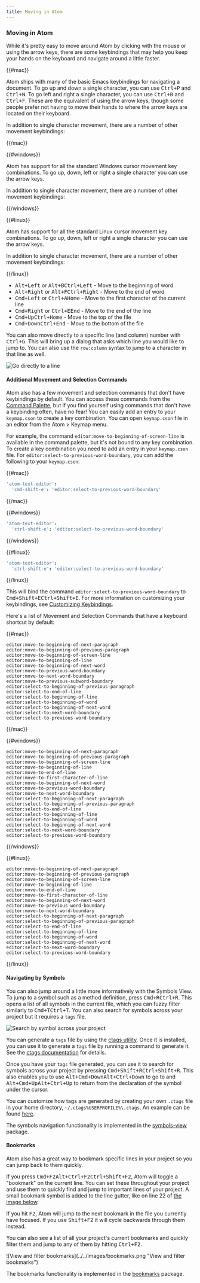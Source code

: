 ```yaml
---
title: Moving in Atom
---
```

### Moving in Atom

While it's pretty easy to move around Atom by clicking with the mouse or using the arrow keys, there are some keybindings that may help you keep your hands on the keyboard and navigate around a little faster.

{{#mac}}

Atom ships with many of the basic Emacs keybindings for navigating a document. To go up and down a single character, you can use <kbd class="platform-mac">Ctrl+P</kbd> and <kbd class="platform-mac">Ctrl+N</kbd>. To go left and right a single character, you can use <kbd class="platform-mac">Ctrl+B</kbd> and <kbd class="platform-mac">Ctrl+F</kbd>. These are the equivalent of using the arrow keys, though some people prefer not having to move their hands to where the arrow keys are located on their keyboard.

In addition to single character movement, there are a number of other movement keybindings:

{{/mac}}

{{#windows}}

Atom has support for all the standard Windows cursor movement key combinations. To go up, down, left or right a single character you can use the arrow keys.

In addition to single character movement, there are a number of other movement keybindings:

{{/windows}}

{{#linux}}

Atom has support for all the standard Linux cursor movement key combinations. To go up, down, left or right a single character you can use the arrow keys.

In addition to single character movement, there are a number of other movement keybindings:

{{/linux}}

* <span class="platform-mac"><kbd class="platform-mac">Alt+Left</kbd> or <kbd class="platform-mac">Alt+B</kbd></span><kbd class="platform-windows platform-linux">Ctrl+Left</kbd> - Move to the beginning of word
* <span class="platform-mac"><kbd class="platform-mac">Alt+Right</kbd> or <kbd class="platform-mac">Alt+F</kbd></span><kbd class="platform-windows platform-linux">Ctrl+Right</kbd> - Move to the end of word
* <span class="platform-mac"><kbd class="platform-mac">Cmd+Left</kbd> or <kbd class="platform-mac">Ctrl+A</kbd></span><kbd class="platform-windows platform-linux">Home</kbd> - Move to the first character of the current line
* <span class="platform-mac"><kbd class="platform-mac">Cmd+Right</kbd> or <kbd class="platform-mac">Ctrl+E</kbd></span><kbd class="platform-windows platform-linux">End</kbd> - Move to the end of the line
* <kbd class="platform-mac">Cmd+Up</kbd><kbd class="platform-windows platform-linux">Ctrl+Home</kbd> - Move to the top of the file
* <kbd class="platform-mac">Cmd+Down</kbd><kbd class="platform-windows platform-linux">Ctrl+End</kbd> - Move to the bottom of the file

You can also move directly to a specific line (and column) number with <kbd class="platform-all">Ctrl+G</kbd>. This will bring up a dialog that asks which line you would like to jump to. You can also use the `row:column` syntax to jump to a character in that line as well.

![Go directly to a line](../../images/goto.png "Go directly to a line")


#### Additional Movement and Selection Commands

Atom also has a few movement and selection commands that don't have keybindings by default. You can access these commands from the [Command Palette](/getting-started/sections/atom-basics/#command-palette), but if you find yourself using commands that don't have a keybinding often, have no fear! You can easily add an entry to your `keymap.cson` to create a key combination. You can open `keymap.cson` file in an editor from the Atom > Keymap menu.

For example, the command `editor:move-to-beginning-of-screen-line` is available in the command palette, but it's not bound to any key combination. To create a key combination you need to add an entry in your `keymap.cson` file. For `editor:select-to-previous-word-boundary`, you can add the following to your `keymap.cson`:


{{#mac}}
```coffee
'atom-text-editor':
  'cmd-shift-e': 'editor:select-to-previous-word-boundary'
```
{{/mac}}

{{#windows}}
```coffee
'atom-text-editor':
  'ctrl-shift-e': 'editor:select-to-previous-word-boundary'
```
{{/windows}}

{{#linux}}
```coffee
'atom-text-editor':
  'ctrl-shift-e': 'editor:select-to-previous-word-boundary'
```
{{/linux}}

This will bind the command `editor:select-to-previous-word-boundary` to <kbd class="platform-mac">Cmd+Shift+E</kbd><kbd class="platform-windows platform-linux">Ctrl+Shift+E</kbd>.  For more information on customizing your keybindings, see [Customizing Keybindings](/using-atom/sections/basic-customization/#customizing-keybindings).

Here's a list of Movement and Selection Commands that have a keyboard shortcut by default:

{{#mac}}

```
editor:move-to-beginning-of-next-paragraph
editor:move-to-beginning-of-previous-paragraph
editor:move-to-beginning-of-screen-line
editor:move-to-beginning-of-line
editor:move-to-beginning-of-next-word
editor:move-to-previous-word-boundary
editor:move-to-next-word-boundary
editor:move-to-previous-subword-boundary
editor:select-to-beginning-of-previous-paragraph
editor:select-to-end-of-line
editor:select-to-beginning-of-line
editor:select-to-beginning-of-word
editor:select-to-beginning-of-next-word
editor:select-to-next-word-boundary
editor:select-to-previous-word-boundary
```

{{/mac}}

{{#windows}}
```
editor:move-to-beginning-of-next-paragraph
editor:move-to-beginning-of-previous-paragraph
editor:move-to-beginning-of-screen-line
editor:move-to-beginning-of-line
editor:move-to-end-of-line
editor:move-to-first-character-of-line
editor:move-to-beginning-of-next-word
editor:move-to-previous-word-boundary
editor:move-to-next-word-boundary
editor:select-to-beginning-of-next-paragraph
editor:select-to-beginning-of-previous-paragraph
editor:select-to-end-of-line
editor:select-to-beginning-of-line
editor:select-to-beginning-of-word
editor:select-to-beginning-of-next-word
editor:select-to-next-word-boundary
editor:select-to-previous-word-boundary
```

{{/windows}}

{{#linux}}
```
editor:move-to-beginning-of-next-paragraph
editor:move-to-beginning-of-previous-paragraph
editor:move-to-beginning-of-screen-line
editor:move-to-beginning-of-line
editor:move-to-end-of-line
editor:move-to-first-character-of-line
editor:move-to-beginning-of-next-word
editor:move-to-previous-word-boundary
editor:move-to-next-word-boundary
editor:select-to-beginning-of-next-paragraph
editor:select-to-beginning-of-previous-paragraph
editor:select-to-end-of-line
editor:select-to-beginning-of-line
editor:select-to-beginning-of-word
editor:select-to-beginning-of-next-word
editor:select-to-next-word-boundary
editor:select-to-previous-word-boundary
```

{{/linux}}


#### Navigating by Symbols

You can also jump around a little more informatively with the Symbols View. To jump to a symbol such as a method definition, press <kbd class="platform-mac">Cmd+R</kbd><kbd class="platform-windows platform-linux">Ctrl+R</kbd>. This opens a list of all symbols in the current file, which you can fuzzy filter similarly to <kbd class="platform-mac">Cmd+T</kbd><kbd class="platform-windows platform-linux">Ctrl+T</kbd>. You can also search for symbols across your project but it requires a `tags` file.

![Search by symbol across your project](../../images/symbol.png)

You can generate a `tags` file by using the [ctags utility](https://ctags.io/). Once it is installed, you can use it to generate a `tags` file by running a command to generate it. See the [ctags documentation](https://docs.ctags.io/en/latest/) for details.

Once you have your `tags` file generated, you can use it to search for symbols across your project by pressing <kbd class="platform-mac">Cmd+Shift+R</kbd><kbd class="platform-windows platform-linux">Ctrl+Shift+R</kbd>. This also enables you to use <kbd class="platform-mac">Alt+Cmd+Down</kbd><kbd class="platform-windows platform-linux">Alt+Ctrl+Down</kbd> to go to and <kbd class="platform-mac">Alt+Cmd+Up</kbd><kbd class="platform-windows platform-linux">Alt+Ctrl+Up</kbd> to return from the declaration of the symbol under the cursor.

You can customize how tags are generated by creating your own `.ctags` file in your home directory, <span class="platform-mac platform-linux">`~/.ctags`</span><span class="platform-windows">`%USERPROFILE%\.ctags`</span>. An example can be found [here](https://github.com/atom/symbols-view/blob/master/lib/ctags-config).

The symbols navigation functionality is implemented in the [symbols-view](https://github.com/atom/symbols-view) package.

#### Bookmarks

Atom also has a great way to bookmark specific lines in your project so you can jump back to them quickly.

If you press <kbd class="platform-mac">Cmd+F2</kbd><kbd class="platform-windows">Alt+Ctrl+F2</kbd><kbd class="platform-linux">Ctrl+Shift+F2</kbd>, Atom will toggle a "bookmark" on the current line. You can set these throughout your project and use them to quickly find and jump to important lines of your project. A small bookmark symbol is added to the line gutter, like on line 22 of [the image below](#bookmarks-image).

If you hit <kbd class="platform-all">F2</kbd>, Atom will jump to the next bookmark in the file you currently have focused. If you use <kbd class="platform-all">Shift+F2</kbd> it will cycle backwards through them instead.

You can also see a list of all your project's current bookmarks and quickly filter them and jump to any of them by hitting <kbd class="platform-all">Ctrl+F2</kbd>.

<a name="bookmarks-image"/>
![View and filter bookmarks](../../images/bookmarks.png "View and filter bookmarks")

The bookmarks functionality is implemented in the [bookmarks](https://github.com/atom/bookmarks) package.
